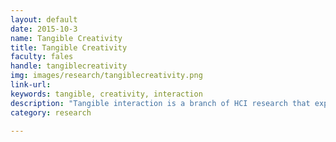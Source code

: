 ```yaml
---
layout: default
date: 2015-10-3
name: Tangible Creativity
title: Tangible Creativity
faculty: fales
handle: tangiblecreativity
img: images/research/tangiblecreativity.png
link-url: 
keywords: tangible, creativity, interaction
description: "Tangible interaction is a branch of HCI research that explores how to interact with digital information using physical objects and gesture-based interaction. While many tangible systems have been developed and evaluated, few people are doing fine-grained studies that investigate how tangible interaction affects specific aspects of human cognition. We are currently researching ways tangible interaction supports and affects creativity, specifically exploring tangible interaction for visual, musical, and language-based composition."
category: research

---
```

